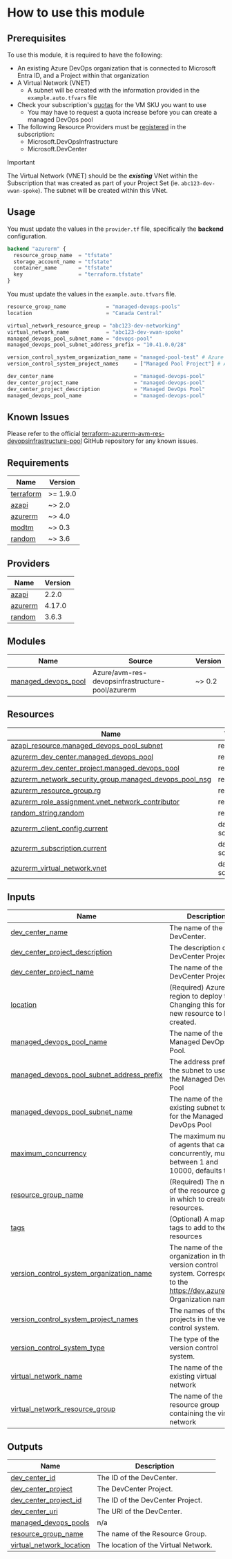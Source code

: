 # How to use this module

## Prerequisites

To use this module, it is required to have the following:

- An existing Azure DevOps organization that is connected to Microsoft Entra ID, and a Project within that organization
- A Virtual Network (VNET)
  - A subnet will be created with the information provided in the `example.auto.tfvars` file
- Check your subscription's [quotas](https://learn.microsoft.com/en-us/azure/devops/managed-devops-pools/prerequisites?view=azure-devops&tabs=azure-portal#review-managed-devops-pools-quotas) for the VM SKU you want to use
  - You may have to request a quota increase before you can create a managed DevOps pool
- The following Resource Providers must be [registered](https://learn.microsoft.com/en-us/azure/azure-resource-manager/management/resource-providers-and-types#register-resource-provider-1) in the subscription:
  - Microsoft.DevOpsInfrastructure
  - Microsoft.DevCenter

> [!IMPORTANT]
> The Virtual Network (VNET) should be the **_existing_** VNet within the Subscription that was created as part of your Project Set (ie. `abc123-dev-vwan-spoke`). The subnet will be created within this VNet.

## Usage

You must update the values in the `provider.tf` file, specifically the **backend** configuration.

```terraform
backend "azurerm" {
  resource_group_name  = "tfstate"
  storage_account_name = "tfstate"
  container_name       = "tfstate"
  key                  = "terraform.tfstate"
}
```

You must update the values in the `example.auto.tfvars` file.

```terraform
resource_group_name             = "managed-devops-pools"
location                        = "Canada Central"

virtual_network_resource_group = "abc123-dev-networking"
virtual_network_name            = "abc123-dev-vwan-spoke"
managed_devops_pool_subnet_name = "devops-pool"
managed_devops_pool_subnet_address_prefix = "10.41.0.0/28"

version_control_system_organization_name = "managed-pool-test" # Azure DevOps Organiation Name
version_control_system_project_names     = ["Managed Pool Project"] # Azure DevOps Project Names

dev_center_name                          = "managed-devops-pool"
dev_center_project_name                  = "managed-devops-pool"
dev_center_project_description           = "Managed DevOps Pool"
managed_devops_pool_name                 = "managed-devops-pool"
```

## Known Issues

Please refer to the official [terraform-azurerm-avm-res-devopsinfrastructure-pool](https://github.com/Azure/terraform-azurerm-avm-res-devopsinfrastructure-pool) GitHub repository for any known issues.

<!-- BEGIN_TF_DOCS -->
## Requirements

| Name | Version |
|------|---------|
| <a name="requirement_terraform"></a> [terraform](#requirement\_terraform) | >= 1.9.0 |
| <a name="requirement_azapi"></a> [azapi](#requirement\_azapi) | ~> 2.0 |
| <a name="requirement_azurerm"></a> [azurerm](#requirement\_azurerm) | ~> 4.0 |
| <a name="requirement_modtm"></a> [modtm](#requirement\_modtm) | ~> 0.3 |
| <a name="requirement_random"></a> [random](#requirement\_random) | ~> 3.6 |

## Providers

| Name | Version |
|------|---------|
| <a name="provider_azapi"></a> [azapi](#provider\_azapi) | 2.2.0 |
| <a name="provider_azurerm"></a> [azurerm](#provider\_azurerm) | 4.17.0 |
| <a name="provider_random"></a> [random](#provider\_random) | 3.6.3 |

## Modules

| Name | Source | Version |
|------|--------|---------|
| <a name="module_managed_devops_pool"></a> [managed\_devops\_pool](#module\_managed\_devops\_pool) | Azure/avm-res-devopsinfrastructure-pool/azurerm | ~> 0.2 |

## Resources

| Name | Type |
|------|------|
| [azapi_resource.managed_devops_pool_subnet](https://registry.terraform.io/providers/Azure/azapi/latest/docs/resources/resource) | resource |
| [azurerm_dev_center.managed_devops_pool](https://registry.terraform.io/providers/hashicorp/azurerm/latest/docs/resources/dev_center) | resource |
| [azurerm_dev_center_project.managed_devops_pool](https://registry.terraform.io/providers/hashicorp/azurerm/latest/docs/resources/dev_center_project) | resource |
| [azurerm_network_security_group.managed_devops_pool_nsg](https://registry.terraform.io/providers/hashicorp/azurerm/latest/docs/resources/network_security_group) | resource |
| [azurerm_resource_group.rg](https://registry.terraform.io/providers/hashicorp/azurerm/latest/docs/resources/resource_group) | resource |
| [azurerm_role_assignment.vnet_network_contributor](https://registry.terraform.io/providers/hashicorp/azurerm/latest/docs/resources/role_assignment) | resource |
| [random_string.random](https://registry.terraform.io/providers/hashicorp/random/latest/docs/resources/string) | resource |
| [azurerm_client_config.current](https://registry.terraform.io/providers/hashicorp/azurerm/latest/docs/data-sources/client_config) | data source |
| [azurerm_subscription.current](https://registry.terraform.io/providers/hashicorp/azurerm/latest/docs/data-sources/subscription) | data source |
| [azurerm_virtual_network.vnet](https://registry.terraform.io/providers/hashicorp/azurerm/latest/docs/data-sources/virtual_network) | data source |

## Inputs

| Name | Description | Type | Default | Required |
|------|-------------|------|---------|:--------:|
| <a name="input_dev_center_name"></a> [dev\_center\_name](#input\_dev\_center\_name) | The name of the DevCenter. | `string` | n/a | yes |
| <a name="input_dev_center_project_description"></a> [dev\_center\_project\_description](#input\_dev\_center\_project\_description) | The description of the DevCenter Project. | `string` | `null` | no |
| <a name="input_dev_center_project_name"></a> [dev\_center\_project\_name](#input\_dev\_center\_project\_name) | The name of the DevCenter Project. | `string` | n/a | yes |
| <a name="input_location"></a> [location](#input\_location) | (Required) Azure region to deploy to. Changing this forces a new resource to be created. | `string` | n/a | yes |
| <a name="input_managed_devops_pool_name"></a> [managed\_devops\_pool\_name](#input\_managed\_devops\_pool\_name) | The name of the Managed DevOps Pool. | `string` | n/a | yes |
| <a name="input_managed_devops_pool_subnet_address_prefix"></a> [managed\_devops\_pool\_subnet\_address\_prefix](#input\_managed\_devops\_pool\_subnet\_address\_prefix) | The address prefix for the subnet to use for the Managed DevOps Pool | `string` | n/a | yes |
| <a name="input_managed_devops_pool_subnet_name"></a> [managed\_devops\_pool\_subnet\_name](#input\_managed\_devops\_pool\_subnet\_name) | The name of the existing subnet to use for the Managed DevOps Pool | `string` | n/a | yes |
| <a name="input_maximum_concurrency"></a> [maximum\_concurrency](#input\_maximum\_concurrency) | The maximum number of agents that can run concurrently, must be between 1 and 10000, defaults to 1. | `number` | `1` | no |
| <a name="input_resource_group_name"></a> [resource\_group\_name](#input\_resource\_group\_name) | (Required) The name of the resource group in which to create the resources. | `string` | n/a | yes |
| <a name="input_tags"></a> [tags](#input\_tags) | (Optional) A map of tags to add to the resources | `map(string)` | `null` | no |
| <a name="input_version_control_system_organization_name"></a> [version\_control\_system\_organization\_name](#input\_version\_control\_system\_organization\_name) | The name of the organization in the version control system. Corresponds to the https://dev.azure.com/ Organization name. | `string` | n/a | yes |
| <a name="input_version_control_system_project_names"></a> [version\_control\_system\_project\_names](#input\_version\_control\_system\_project\_names) | The names of the projects in the version control system. | `list(string)` | n/a | yes |
| <a name="input_version_control_system_type"></a> [version\_control\_system\_type](#input\_version\_control\_system\_type) | The type of the version control system. | `string` | `"azuredevops"` | no |
| <a name="input_virtual_network_name"></a> [virtual\_network\_name](#input\_virtual\_network\_name) | The name of the existing virtual network | `string` | n/a | yes |
| <a name="input_virtual_network_resource_group"></a> [virtual\_network\_resource\_group](#input\_virtual\_network\_resource\_group) | The name of the resource group containing the virtual network | `string` | n/a | yes |

## Outputs

| Name | Description |
|------|-------------|
| <a name="output_dev_center_id"></a> [dev\_center\_id](#output\_dev\_center\_id) | The ID of the DevCenter. |
| <a name="output_dev_center_project"></a> [dev\_center\_project](#output\_dev\_center\_project) | The DevCenter Project. |
| <a name="output_dev_center_project_id"></a> [dev\_center\_project\_id](#output\_dev\_center\_project\_id) | The ID of the DevCenter Project. |
| <a name="output_dev_center_uri"></a> [dev\_center\_uri](#output\_dev\_center\_uri) | The URI of the DevCenter. |
| <a name="output_managed_devops_pools"></a> [managed\_devops\_pools](#output\_managed\_devops\_pools) | n/a |
| <a name="output_resource_group_name"></a> [resource\_group\_name](#output\_resource\_group\_name) | The name of the Resource Group. |
| <a name="output_virtual_network_location"></a> [virtual\_network\_location](#output\_virtual\_network\_location) | The location of the Virtual Network. |
<!-- END_TF_DOCS -->
